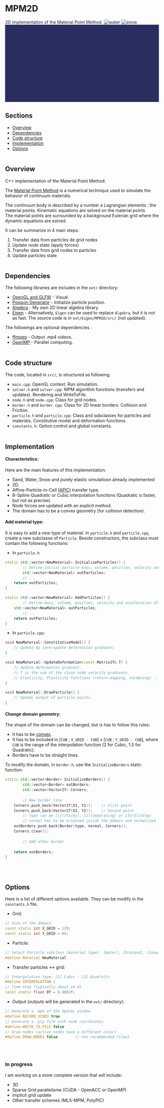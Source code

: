 # MPM2D

2D implementation of the Material Point Method.
![water](https://github.com/Elias-Gu/MPM2D//raw/master/MPM2D/out/water.gif)
![snow](https://github.com/Elias-Gu/MPM2D//raw/master/MPM2D/out/snow.gif)
![elastic](https://github.com/Elias-Gu/MPM2D//raw/master/MPM2D/out/elastic.gif)
## Sections
- [Overview](#Overview)
- [Dependencies](#Dependencies)
- [Code structure](#Code-structure)
- [Implementation](#Implementation)
- [Options](#Options)
<br><br>

## Overview
C++ implementation of the Material Point Method.

The [Material Point Method](https://www.seas.upenn.edu/~cffjiang/research/mpmcourse/mpmcourse.pdf) is a numerical technique used to simulate the behavior of continuum materials.

The continuum body is described by a number a Lagrangian elements : the material points.
Kinematic equations are solved on the material points  
The material points are surrounded by a background Eulerian grid where the dynamic equations are solved.

It can be summarize in 4 main steps:
1. Transfer data from particles de grid nodes
2. Update node state (apply forces)
3. Transfer data from grid nodes to particles
4. Update particles state
<br><br>

## Dependencies
The following libraries are includes in the `ext/` directory:
- [OpenGL and GLFW](https://www.glfw.org/)
        - Visual.
- [Poisson Generator](https://github.com/corporateshark/poisson-disk-generator)
        - Initialize particle position.
- [Algebra](https://github.com/Elias-Gu/MPM2D/tree/master/MPM2D/ext/Algebra)
        - My own 2D linear algebra library.
- [Eigen](http://eigen.tuxfamily.org/index.php?title=Main_Page)
        - Alternatively, `Eigen` can be used to replace `Algebra`, but it is not as fast. The source code is in `ext/Eigen/MPM2D/src/` (not updated).

The followings are optional dependencies :
- [ffmpeg](https://www.ffmpeg.org/)
        - Output .mp4 videos.
- [OpenMP](https://www.openmp.org/)
        - Parallel computing.
<br><br>

## Code structure
The code, located in `src/`, is structured as following:
- `main.cpp`: OpenGL context. Run simulation.
- `solver.h` and `solver.cpp`: MPM algorithm functions (transfers and updates). Rendering and WriteToFile.
- `node.h` and `node.cpp`: Class for grid nodes.
- `border.h` and `border.cpp`: Class for 2D linear borders. Collision and Friction.
- `particle.h` and `particle.cpp`: Class and subclasses for particles and materials. Constitutive model and deformation functions.
- `constants.h`: Option control and global constants.
<br><br>

## Implementation

#### Characteristics:
Here are the main features of this implementation:
- Sand, Water, Snow and purely elastic simulatiosn already implemented
- 2D.
- Affine-Particle-in-Cell ([APIC](http://www.math.ucla.edu/~jteran/papers/JSSTS15.pdf)) transfer type.
-  B-Spline Quadratic or Cubic interpolation functions (Quadratic is faster, but not as precise).
- Node forces are updated with an explicit method.
- The domain has to be a convex geometry (for collision detection).

#### Add material type:
It is easy to add a new type of material. In `particle.h` and `particle.cpp`, create a new subclasse of `Particle`. Beside constructors, the subclass must contain the following functions:
- In `particle.h`:
```C++
static std::vector<NewMaterial> InitializeParticles() {
        // Define initial particle mass, volume, position, velocity and acceleration
        std::vector<NewMaterial> outParticles;
        // ...
	return outParticles;
}
```
```C++
static std::vector<NewMaterial> AddParticles() {
        // Define mass, volume, position, velocity and acceleration of particles to add during the simulation
	std::vector<NewMaterial> outParticles;
        // ...
	return outParticles;
}
```


- In `particle.cpp`:
```C++
void NewMaterial::ConstitutiveModel() {
    // Update Ap (pre-update deformation gradient)
}
```

```C++
void NewMaterial::UpdateDeformation(const Matrix2f& T) {
    // Update deformation gradient. 
    // T is the sum of the close node velocity gradients.
    // Elasticity, Plasticity functions (return-mapping, hardening) ...
}
```
```C++
void NewMaterial::DrawParticle() {
    // OpenGL output of particle points
}
```

#### Change domain geometry:
The shape of the domain can be changed, but is has to follow this rules:
- It has to be [convex](https://www.easycalculation.com/maths-dictionary/images/convex-nonconvex-set.png).
- It has to be included in [`CUB` ; `X_GRID - CUB`] x [`CUB` ; `Y_GRID - CUB`], where `CUB` is the range of the interpolation function (2 for Cubic, 1.5 for Quadratic).
- Borders have to be straight lines.

To modify the domain, in `border.h`, use the `InitializeBorders` static function:
```C++
static std::vector<Border> InitializeBorders() {
        std::vector<Border> outBorders;
        std::vector<Vector2f> Corners;

        // New border line
	Corners.push_back(Vector2f(X1, Y1));    // First point
	Corners.push_back(Vector2f(X2, Y2));    // Second point
        // type can be [1](sticky), [2](Separating) or [3](Sliding)
        // normal has to be oriented inside the domain and normalized
	outBorders.push_back(Border(type, normal, Corners));
	Corners.clear();

        // Add other border

	return outBorders;
}
```
<br><br>

## Options
Here is a list of different options available. They can be modify in the `constants.h` file.
- Grid:
```C++
// Size of the domain
const static int X_GRID = 128;
const static int Y_GRID = 64;
```
- Particle:
```C++
// Select Particle subclass (material type). [Water], [DrySand], [Snow], [Elastic]
#define Material NewMaterial
```

- Transfer particles <-> grid:
```C++
// Interpolation type: [1] Cubic - [2] Quadratic
#define INTERPOLATION 1	
// Time-step (typically about 1e-4)
const static float DT = 0.0001f;
```
- Output (outputs will be generated in the `out/` directory):
```C++
// Generate a .mp4 of the OpenGL window
#define RECORD_VIDEO true
// Generate a .ply file with node coordinates
#define WRITE_TO_FILE false	
// Draw nodes (active nodes have a different color)
#define DRAW_NODES false        // not recommended (slow)
```
<br><br>

### In progress
I am working on a more complete version that will include:
- 3D 
- Sparse Grid parallelisme (CUDA - OpenACC or OpenMP)
- Implicit grid update
- Other transfer schemes (MLS-MPM, PolyPIC)